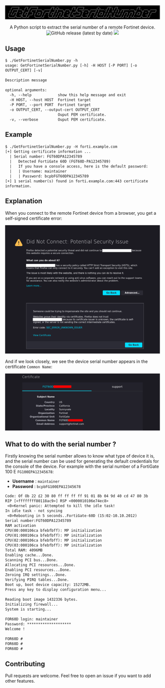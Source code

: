 ![](./.github/banner.png)

<p align="center">
    A Python script to extract the serial number of a remote Fortinet device.
    <br>
    <img alt="GitHub release (latest by date)" src="https://img.shields.io/github/v/release/p0dalirius/GetFortinetSerialNumber">
    <a href="https://twitter.com/intent/follow?screen_name=podalirius_" title="Follow"><img src="https://img.shields.io/twitter/follow/podalirius_?label=Podalirius&style=social"></a>
    <br>
</p>



## Usage

```
$ ./GetFortinetSerialNumber.py -h
usage: GetFortinetSerialNumber.py [-h] -H HOST [-P PORT] [-o OUTPUT_CERT] [-v]

Description message

optional arguments:
  -h, --help            show this help message and exit
  -H HOST, --host HOST  Fortinet target
  -P PORT, --port PORT  Fortinet target
  -o OUTPUT_CERT, --output-cert OUTPUT_CERT
                        Ouput PEM certificate.
  -v, --verbose         Ouput PEM certificate.
```

## Example

```
$ ./GetFortinetSerialNumber.py -H forti.example.com
[+] Getting certificate information ...
  | Serial number: FGT60DPA12345789
  |   Detected FortiGate 60D (FGT60D-PA12345789)
  |   If you have a console access, here is the default password:
  |   | Username: maintainer
  |   | Password: bcpbFGT60DPA12345789
[+] 1 serial number(s) found in forti.example.com:443 certificate information.
```

## Explanation

When you connect to the remote Fortinet device from a browser, you get a self-signed certificate error:

![](./.github/no_hsts.png)

And if we look closely, we see the device serial number appears in the certificate `Common Name`: 

![](./.github/sn_in_cert.png)

## What to do with the serial number ?

Firstly knowing the serial number allows to know what type of device it is, and the serial number can be used for generating the default credentials for the console of the device. For example with the serial number of a FortiGate 100 E `FG100EPA12345678`:

 - **Username** : `maintainer`
 - **Password** : `bcpbFG100EPA12345678`

```
Code: Of Ob 22 £2 30 80 ff ff ff ff 91 01 8b 04 9d 40 cd 47 80 3b
RIP [<ffffffff80118ac9>] RSP <0000010106e74ec8>
 <0>Kernel panic: Attempted to kill the idle task!
In idle task - not syncing
 <0>Rebooting in 5 seconds..FortiGate-60D (15:02-10.10.2012)
Serial number:FGT60DPA12345789
RAM activation
CPU(00:000106ca bfebfbff): MP initialization
CPU(01:000106ca bfebfbff): MP initialization
CPU(02:000106ca bfebfbff): MP initialization
CPU(03:000106ca bfebfbff): MP initialization
Total RAM: 4096MB
Enabling cache...Done.
Scanning PCI bus...Done.
Allocating PCI resources...Done.
Enabling PCI resources...Done.
Zeroing IRQ settings...Done.
Verifying PIRQ tables...Done.
Boot up, boot device capacity: 15272MB.
Press any key to display configuration menu... 

Reading boot image 1432336 bytes.
Initializing firewall...
System is starting... 

FOR60D login: maintainer 
Password: ********************
Welcome ! 

FOR60D # 
FOR60D # 
FOR60D # 
```

## Contributing

Pull requests are welcome. Feel free to open an issue if you want to add other features.

